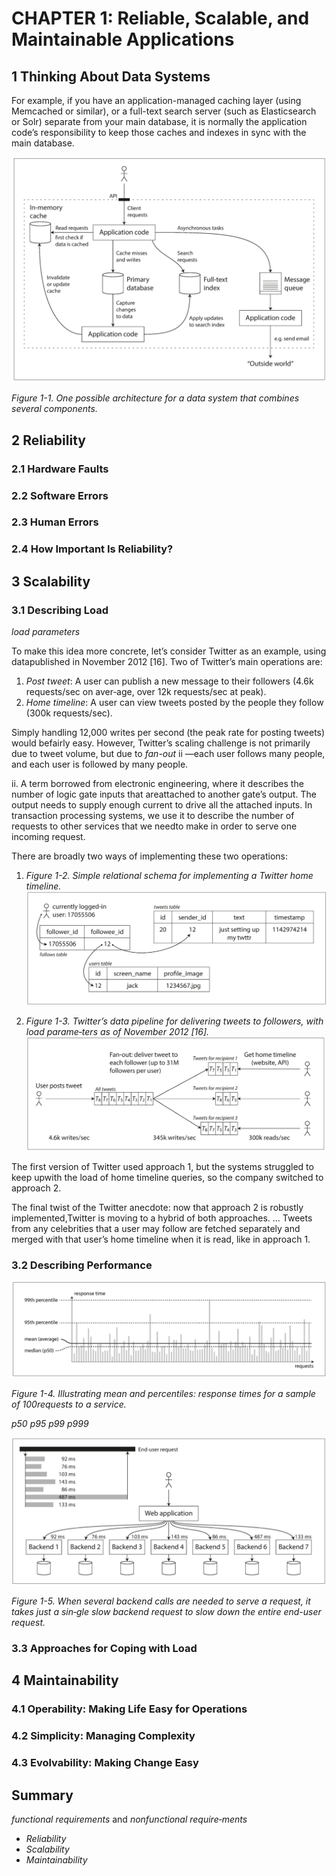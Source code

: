 # CHAPTER 1: Reliable, Scalable, and Maintainable Applications

## 1 Thinking About Data Systems

For  example,  if  you  have  an  application-managed  caching  layer  (using  Memcached or  similar),  or  a  full-text  search  server  (such  as  Elasticsearch  or  Solr)  separate  from your main database, it is normally the application code’s responsibility to keep those caches and indexes in sync with the main database.

![](img/fig1-1.png)

_Figure 1-1. One possible architecture for a data system that combines several components._

## 2 Reliability

### 2.1 Hardware Faults

### 2.2 Software Errors

### 2.3 Human Errors

### 2.4 How Important Is Reliability?

## 3 Scalability

### 3.1 Describing Load

_load  parameters_

To  make  this  idea  more  concrete,  let’s  consider  Twitter  as  an  example,  using  datapublished in November 2012 [16]. Two of Twitter’s main operations are:

1. _Post tweet_: A  user  can  publish  a  new  message  to  their  followers
    (4.6k  requests/sec  on  aver‐age, over 12k requests/sec at peak).
2. _Home timeline_: A user can view tweets posted by the people they follow
    (300k requests/sec).

Simply handling 12,000 writes per second (the peak rate for posting tweets) would befairly easy. However, Twitter’s scaling challenge is not primarily due to tweet volume, but  due  to  _fan-out_ ii —each  user  follows  many  people,  and  each  user  is  followed  by many people.

ii. A term borrowed from electronic engineering, where it describes the number of logic gate inputs that areattached to another gate’s output. The output needs to supply enough current to drive all the attached inputs. In transaction processing systems, we use it to describe the number of requests to other services that we needto make in order to serve one incoming request.

There are broadly two ways of implementing these two operations:

1. _Figure 1-2. Simple relational schema for implementing a Twitter home timeline._
    ![](img/fig1-2.png)

2. _Figure 1-3. Twitter’s data pipeline for delivering tweets to followers, with load parame‐ters as of November 2012 [16]._
    ![](img/fig1-3.png)

The  first  version  of  Twitter  used  approach  1,  but  the  systems  struggled  to  keep  upwith the load of home timeline queries, so the company switched to approach 2.

The final twist of the Twitter anecdote: now that approach 2 is robustly implemented,Twitter is moving to a hybrid of both approaches. ... Tweets from any celebrities that a user may follow are fetched separately and merged with that user’s home timeline when it is read, like in approach 1.

### 3.2 Describing Performance

![](img/fig1-4.png)

_Figure 1-4. Illustrating mean and percentiles: response times for a sample of 100requests to a service._

_p50_ _p95_ _p99_ _p999_

![](img/fig1-5.png)

_Figure 1-5. When several backend calls are needed to serve a request, it takes just a sin‐gle slow backend request to slow down the entire end-user request._

### 3.3 Approaches for Coping with Load

## 4 Maintainability

### 4.1 Operability: Making Life Easy for Operations

### 4.2 Simplicity: Managing Complexity

### 4.3 Evolvability: Making Change Easy

## Summary

_functional  requirements_ and _nonfunctional require‐ments_

- _Reliability_
- _Scalability_
- _Maintainability_
